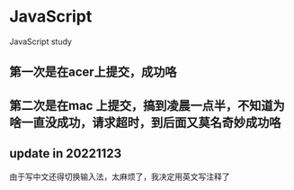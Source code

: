 # JavaScript
JavaScript study 
## 第一次是在acer上提交，成功咯
## 第二次是在mac 上提交，搞到凌晨一点半，不知道为啥一直没成功，请求超时，到后面又莫名奇妙成功咯

## update in 20221123
由于写中文还得切换输入法，太麻烦了，我决定用英文写注释了
